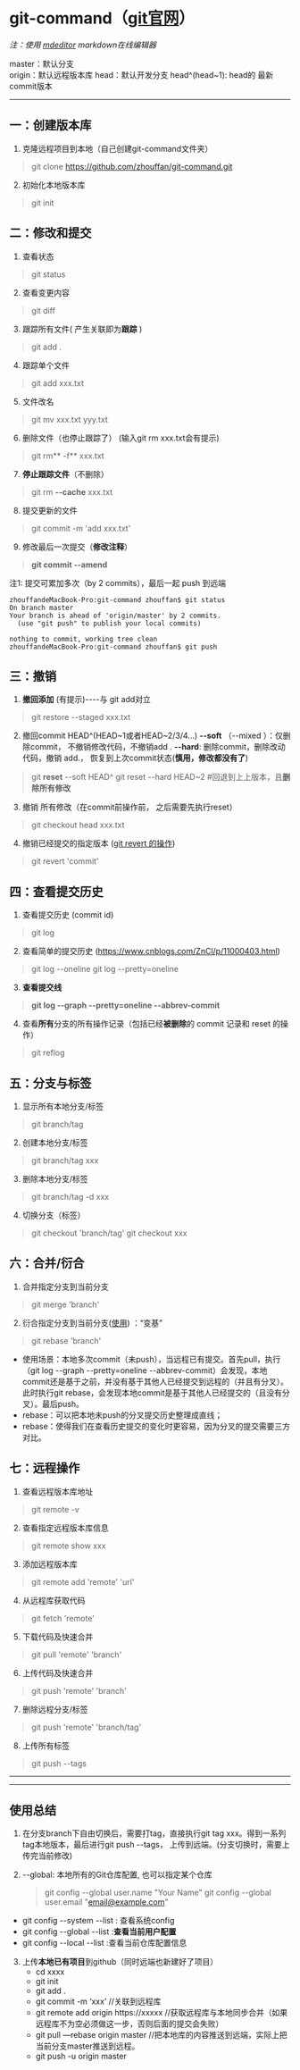 # git-command（[git官网](https://git-scm.com/book/zh/v2 "git官网")）
*注：使用 [mdeditor](http://www.mdeditor.com/ "mdeditor") markdown在线编辑器*

master：默认分支    
origin：默认远程版本库
head：默认开发分支
head^(head~1): head的 最新commit版本

------------


## 一：创建版本库
1. 克隆远程项目到本地（自己创建git-command文件夹）
>git clone https://github.com/zhouffan/git-command.git

2. 初始化本地版本库
> git init

## 二：修改和提交
1. 查看状态
> git status

2. 查看变更内容
> git diff

3. 跟踪所有文件( 产生关联即为**跟踪** )
> git add .

4. 跟踪单个文件
> git add xxx.txt

5. 文件改名
> git mv xxx.txt yyy.txt

6. 删除文件（也停止跟踪了） (输入git rm xxx.txt会有提示)
> git rm** -f** xxx.txt

7. **停止跟踪文件**（不删除）
> git rm **--cache** xxx.txt

8. 提交更新的文件
> git commit -m 'add xxx.txt'

9. 修改最后一次提交（**修改注释**）
> **git commit --amend**


注1: 提交可累加多次（by 2 commits），最后一起 push 到远端
```shell
zhouffandeMacBook-Pro:git-command zhouffan$ git status
On branch master
Your branch is ahead of 'origin/master' by 2 commits.
  (use "git push" to publish your local commits)

nothing to commit, working tree clean
zhouffandeMacBook-Pro:git-command zhouffan$ git push
```
## 三：撤销

1.   **撤回添加** (有提示)----与 git add对立
 > git restore --staged  xxx.txt

2. 撤回commit
	HEAD^(HEAD~1或者HEAD~2/3/4...)
	**--soft**  （--mixed ）：仅删除commit， 不撤销修改代码，不撤销add .
	**--hard**: 删除commit，删除改动代码，撤销 add.， 恢复到上次commit状态(**慎用，修改都没有了**)
 > git **reset** --soft HEAD^
    git reset --hard HEAD~2     #回退到上上版本，且**删除所有修改**

3. 撤销 所有修改（在commit前操作前， 之后需要先执行reset）
> git checkout head xxx.txt

4. 撤销已经提交的指定版本 ([git revert 的操作](https://www.jianshu.com/p/5e7ee87241e4 "git revert 的操作"))
> git revert 'commit'

## 四：查看提交历史
1. 查看提交历史 (commit id)
> git log

2. 查看简单的提交历史 (https://www.cnblogs.com/ZnCl/p/11000403.html)
> git log  --oneline
> git log --pretty=oneline

3. **查看提交线**
> **git log --graph --pretty=oneline --abbrev-commit**

4. 查看**所有**分支的所有操作记录（包括已经**被删除**的 commit 记录和 reset 的操作）
> git reflog
## 五：分支与标签

1. 显示所有本地分支/标签
> git branch/tag

2. 创建本地分支/标签
> git branch/tag xxx

3. 删除本地分支/标签
> git branch/tag -d xxx

4.  切换分支（标签）
> git checkout 'branch/tag'
> git checkout xxx

## 六：合并/衍合
 1. 合并指定分支到当前分支
 > git merge 'branch'

 2. 衍合指定分支到当前分支([使用](https://www.liaoxuefeng.com/wiki/896043488029600/1216289527823648 "使用"))  ：“变基”
 > git rebase 'branch'
- 使用场景：本地多次commit（未push），当远程已有提交。首先pull，执行（git log --graph --pretty=oneline --abbrev-commit）会发现，本地commit还是基于之前，并没有基于其他人已经提交到远程的（并且有分叉）。此时执行git rebase，会发现本地commit是基于其他人已经提交的（且没有分叉）。最后push。
- rebase：可以把本地未push的分叉提交历史整理成直线；
- rebase：使得我们在查看历史提交的变化时更容易，因为分叉的提交需要三方对比。

## 七：远程操作

1. 查看远程版本库地址
 > git remote -v

2. 查看指定远程版本库信息
> git remote show xxx

3. 添加远程版本库
> git remote add 'remote' 'url'

4. 从远程库获取代码
> git fetch 'remote'

5. 下载代码及快速合并
> git pull 'remote' 'branch'

6. 上传代码及快速合并
> git push 'remote' 'branch'

7. 删除远程分支/标签
> git push 'remote' 'branch/tag'

8. 上传所有标签
> git push --tags




------------


------------


## 使用总结

1. 在分支branch下自由切换后，需要打tag，直接执行git tag xxx。得到一系列tag本地版本，最后进行git push --tags， 上传到远端。(分支切换时，需要上传完当前修改)

2.  --global: 本地所有的Git仓库配置, 也可以指定某个仓库
	> git config --global user.name "Your Name"
	> git config --global user.email "email@example.com"
	
 - git config --system --list : 查看系统config
 - git config --global  --list  :**查看当前用户配置**
 - git config --local  --list    :查看当前仓库配置信息

3. 上传**本地已有项目**到github（同时远端也新建好了项目）
	- cd xxxx
	- git init
	- git add .
	- git commit -m ‘xxx’
	//关联到远程库
	- git remote add origin https://xxxxx
	//获取远程库与本地同步合并（如果远程库不为空必须做这一步，否则后面的提交会失败）
	- git pull —rebase origin master
	//把本地库的内容推送到远端，实际上把当前分支master推送到远程。
	- git push -u origin master 







